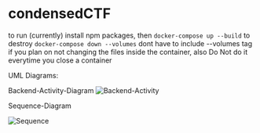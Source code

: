 # condensedCTF

to run (currently) 
install npm packages, then
`docker-compose up --build`
to destroy
`docker-compose down --volumes` dont have to include --volumes tag if you plan on not changing the files inside the container, also Do Not do it everytime you close a container

UML Diagrams:

Backend-Activity-Diagram
![Backend-Activity](https://live.staticflickr.com/65535/54080177760_cae4160c63_b.jpg)


Sequence-Diagram



![Sequence](https://live.staticflickr.com/65535/54082103295_521efd36d6_b.jpg)
